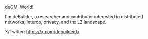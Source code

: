 deGM, World!

I'm deBuilder, a researcher and contributor interested in distributed networks, interop, privacy, and the L2 landscape.

X/Twitter: https://x.com/debuilder0x

